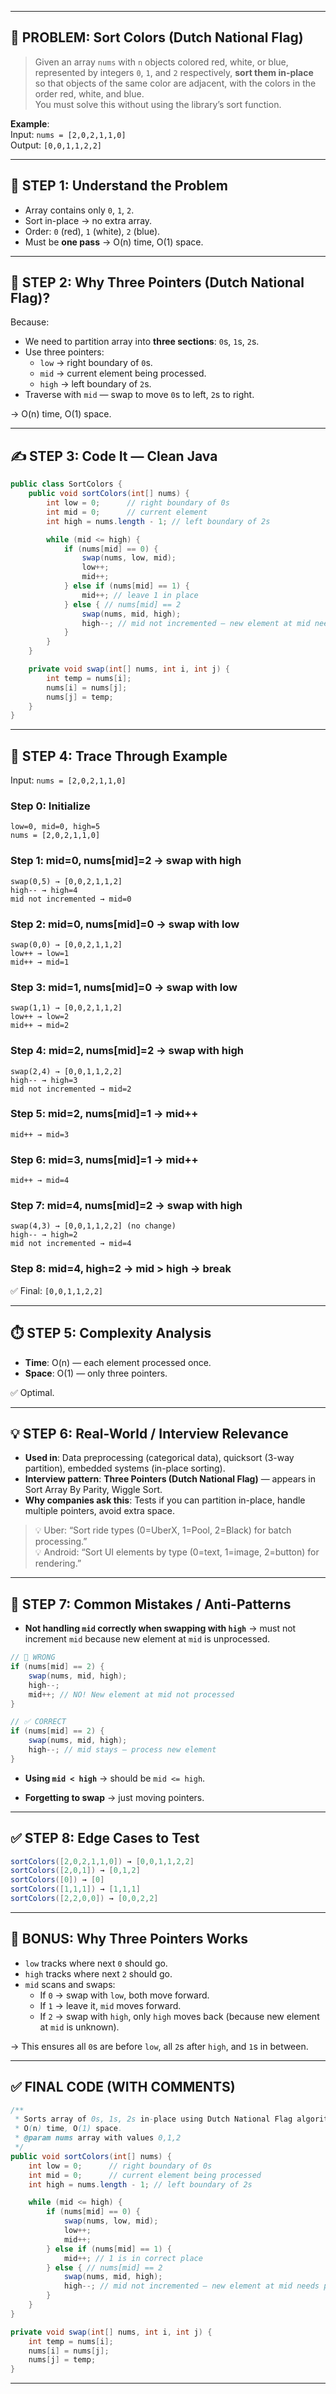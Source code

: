 

---

## 🎯 PROBLEM: Sort Colors (Dutch National Flag)

> Given an array `nums` with `n` objects colored red, white, or blue, represented by integers `0`, `1`, and `2` respectively, **sort them in-place** so that objects of the same color are adjacent, with the colors in the order red, white, and blue.  
> You must solve this without using the library’s sort function.

**Example**:  
Input: `nums = [2,0,2,1,1,0]`  
Output: `[0,0,1,1,2,2]`

---

## 🧠 STEP 1: Understand the Problem

- Array contains only `0`, `1`, `2`.
- Sort in-place → no extra array.
- Order: `0` (red), `1` (white), `2` (blue).
- Must be **one pass** → O(n) time, O(1) space.

---

## 🧩 STEP 2: Why Three Pointers (Dutch National Flag)?

Because:

- We need to partition array into **three sections**: `0`s, `1`s, `2`s.
- Use three pointers:
  - `low` → right boundary of `0`s.
  - `mid` → current element being processed.
  - `high` → left boundary of `2`s.
- Traverse with `mid` — swap to move `0`s to left, `2`s to right.

→ O(n) time, O(1) space.

---

## ✍️ STEP 3: Code It — Clean Java

```java
public class SortColors {
    public void sortColors(int[] nums) {
        int low = 0;      // right boundary of 0s
        int mid = 0;      // current element
        int high = nums.length - 1; // left boundary of 2s

        while (mid <= high) {
            if (nums[mid] == 0) {
                swap(nums, low, mid);
                low++;
                mid++;
            } else if (nums[mid] == 1) {
                mid++; // leave 1 in place
            } else { // nums[mid] == 2
                swap(nums, mid, high);
                high--; // mid not incremented — new element at mid needs processing
            }
        }
    }

    private void swap(int[] nums, int i, int j) {
        int temp = nums[i];
        nums[i] = nums[j];
        nums[j] = temp;
    }
}
```

---

## 🧪 STEP 4: Trace Through Example

Input: `nums = [2,0,2,1,1,0]`

### Step 0: Initialize

```
low=0, mid=0, high=5
nums = [2,0,2,1,1,0]
```

### Step 1: mid=0, nums[mid]=2 → swap with high

```
swap(0,5) → [0,0,2,1,1,2]
high-- → high=4
mid not incremented → mid=0
```

### Step 2: mid=0, nums[mid]=0 → swap with low

```
swap(0,0) → [0,0,2,1,1,2]
low++ → low=1
mid++ → mid=1
```

### Step 3: mid=1, nums[mid]=0 → swap with low

```
swap(1,1) → [0,0,2,1,1,2]
low++ → low=2
mid++ → mid=2
```

### Step 4: mid=2, nums[mid]=2 → swap with high

```
swap(2,4) → [0,0,1,1,2,2]
high-- → high=3
mid not incremented → mid=2
```

### Step 5: mid=2, nums[mid]=1 → mid++

```
mid++ → mid=3
```

### Step 6: mid=3, nums[mid]=1 → mid++

```
mid++ → mid=4
```

### Step 7: mid=4, nums[mid]=2 → swap with high

```
swap(4,3) → [0,0,1,1,2,2] (no change)
high-- → high=2
mid not incremented → mid=4
```

### Step 8: mid=4, high=2 → mid > high → break

✅ Final: `[0,0,1,1,2,2]`

---

## ⏱️ STEP 5: Complexity Analysis

- **Time**: O(n) — each element processed once.
- **Space**: O(1) — only three pointers.

✅ Optimal.

---

## 💡 STEP 6: Real-World / Interview Relevance

- **Used in**: Data preprocessing (categorical data), quicksort (3-way partition), embedded systems (in-place sorting).
- **Interview pattern**: **Three Pointers (Dutch National Flag)** — appears in Sort Array By Parity, Wiggle Sort.
- **Why companies ask this**: Tests if you can partition in-place, handle multiple pointers, avoid extra space.

> 💡 Uber: “Sort ride types (0=UberX, 1=Pool, 2=Black) for batch processing.”  
> 💡 Android: “Sort UI elements by type (0=text, 1=image, 2=button) for rendering.”

---

## 🚫 STEP 7: Common Mistakes / Anti-Patterns

- **Not handling `mid` correctly when swapping with `high`** → must not increment `mid` because new element at `mid` is unprocessed.

```java
// 🚫 WRONG
if (nums[mid] == 2) {
    swap(nums, mid, high);
    high--;
    mid++; // NO! New element at mid not processed
}

// ✅ CORRECT
if (nums[mid] == 2) {
    swap(nums, mid, high);
    high--; // mid stays — process new element
}
```

- **Using `mid < high`** → should be `mid <= high`.

- **Forgetting to swap** → just moving pointers.

---

## ✅ STEP 8: Edge Cases to Test

```java
sortColors([2,0,2,1,1,0]) → [0,0,1,1,2,2]
sortColors([2,0,1]) → [0,1,2]
sortColors([0]) → [0]
sortColors([1,1,1]) → [1,1,1]
sortColors([2,2,0,0]) → [0,0,2,2]
```

---

## 🧠 BONUS: Why Three Pointers Works

- `low` tracks where next `0` should go.
- `high` tracks where next `2` should go.
- `mid` scans and swaps:
  - If `0` → swap with `low`, both move forward.
  - If `1` → leave it, `mid` moves forward.
  - If `2` → swap with `high`, only `high` moves back (because new element at `mid` is unknown).

→ This ensures all `0`s are before `low`, all `2`s after `high`, and `1`s in between.

---

## ✅ FINAL CODE (WITH COMMENTS)

```java
/**
 * Sorts array of 0s, 1s, 2s in-place using Dutch National Flag algorithm.
 * O(n) time, O(1) space.
 * @param nums array with values 0,1,2
 */
public void sortColors(int[] nums) {
    int low = 0;      // right boundary of 0s
    int mid = 0;      // current element being processed
    int high = nums.length - 1; // left boundary of 2s

    while (mid <= high) {
        if (nums[mid] == 0) {
            swap(nums, low, mid);
            low++;
            mid++;
        } else if (nums[mid] == 1) {
            mid++; // 1 is in correct place
        } else { // nums[mid] == 2
            swap(nums, mid, high);
            high--; // mid not incremented — new element at mid needs processing
        }
    }
}

private void swap(int[] nums, int i, int j) {
    int temp = nums[i];
    nums[i] = nums[j];
    nums[j] = temp;
}
```

---
